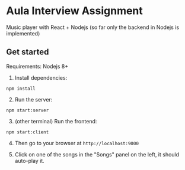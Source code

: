 # Aula Interview Assignment

Music player with React + Nodejs (so far only the backend in Nodejs is implemented)

## Get started

Requirements: Nodejs 8+

1. Install dependencies:

```
npm install
```

2. Run the server:

```
npm start:server
```

3. (other terminal) Run the frontend:

```
npm start:client
```

4. Then go to your browser at `http://localhost:9000`

5. Click on one of the songs in the "Songs" panel on the left, it should
auto-play it.
